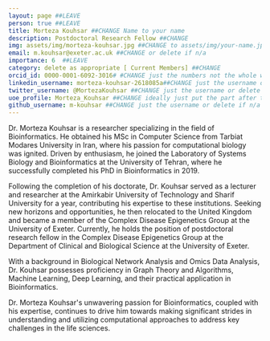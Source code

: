```yaml
---
layout: page ##LEAVE
person: true ##LEAVE
title: Morteza Kouhsar ##CHANGE Name to your name
description: Postdoctoral Research Fellow ##CHANGE
img: assets/img/morteza-kouhsar.jpg ##CHANGE to assets/img/your-name.jpg e.g. assets/img/jessica-shields.jpg
email: m.kouhsar@exeter.ac.uk ##CHANGE or delete if n/a
importance: 6  ##LEAVE
category: delete as appropriate [ Current Members] ##CHANGE
orcid_id: 0000-0001-6092-3016# #CHANGE just the numbers not the whole web address!!
linkedin_username: morteza-kouhsar-2618085a##CHANGE just the username or delete if n/a
twitter_username: @MortezaKouhsar ##CHANGE just the username or delete if n/a
uoe_profile: Morteza_Kouhsar ##CHANGE ideally just put the part after the web_id= sign in the web address i.e. for https://medicine.exeter.ac.uk/people/profile/index.php?web_id=Alice_Franklin just put Alice_Franklin 
github_username: m-kouhsar ##CHANGE just the username or delete if n/a
---
```


<!-- DESCRIPTION - PLEASE EDIT THE BELOW -->
Dr. Morteza Kouhsar is a researcher specializing in the field of Bioinformatics. He obtained his MSc in Computer Science from Tarbiat Modares University in Iran, where his passion for computational biology was ignited. Driven by enthusiasm, he joined the Laboratory of Systems Biology and Bioinformatics at the University of Tehran, where he successfully completed his PhD in Bioinformatics in 2019.

Following the completion of his doctorate, Dr. Kouhsar served as a lecturer and researcher at the Amirkabir University of Technology and Sharif University for a year, contributing his expertise to these institutions. Seeking new horizons and opportunities, he then relocated to the United Kingdom and became a member of the Complex Disease Epigenetics Group at the University of Exeter. Currently, he holds the position of postdoctoral research fellow in the Complex Disease Epigenetics Group at the Department of Clinical and Biological Science at the University of Exeter.

With a background in Biological Network Analysis and Omics Data Analysis, Dr. Kouhsar possesses proficiency in Graph Theory and Algorithms, Machine Learning, Deep Learning, and their practical application in Bioinformatics.

Dr. Morteza Kouhsar's unwavering passion for Bioinformatics, coupled with his expertise, continues to drive him towards making significant strides in understanding and utilizing computational approaches to address key challenges in the life sciences.
<!-- if you are unsure how to complete this, look here (https://github.com/aspides-js/aspides-js.github.io/blob/master/_people/nicholas-clifton.md?plain=1) for an example or you can slack jessica
